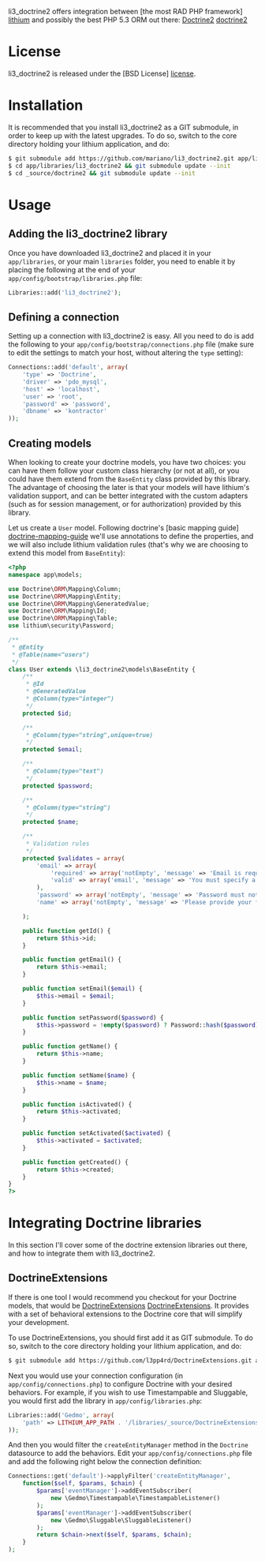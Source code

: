 li3\_doctrine2 offers integration between [the most RAD PHP framework] [lithium]
and possibly the best PHP 5.3 ORM out there: [Doctrine2] [doctrine2]

# License #

li3\_doctrine2 is released under the [BSD License] [license].

# Installation #

It is recommended that you install li3\_doctrine2 as a GIT submodule, in order
to keep up with the latest upgrades. To do so, switch to the core directory
holding your lithium application, and do:

```bash
$ git submodule add https://github.com/mariano/li3_doctrine2.git app/libraries/li3_doctrine2
$ cd app/libraries/li3_doctrine2 && git submodule update --init
$ cd _source/doctrine2 && git submodule update --init
```

# Usage #

## Adding the li3\_doctrine2 library ##

Once you have downloaded li3_doctrine2 and placed it in your `app/libraries`,
or your main `libraries` folder, you need to enable it by placing the following
at the end of your `app/config/bootstrap/libraries.php` file:

```php
Libraries::add('li3_doctrine2');
```

## Defining a connection ##

Setting up a connection with li3\_doctrine2 is easy. All you need to do is
add the following to your `app/config/bootstrap/connections.php` file (make
sure to edit the settings to match your host, without altering the `type`
setting):

```php
Connections::add('default', array(
    'type' => 'Doctrine',
    'driver' => 'pdo_mysql',
    'host' => 'localhost',
    'user' => 'root',
    'password' => 'password',
    'dbname' => 'kontractor'
));
```

## Creating models ##

When looking to create your doctrine models, you have two choices: you can
have them follow your custom class hierarchy (or not at all), or you could
have them extend from the `BaseEntity` class provided by this library. The
advantage of choosing the later is that your models will have lithium's
validation support, and can be better integrated with the custom adapters (such
as for session management, or for authorization) provided by this library.

Let us create a `User` model. Following doctrine's [basic mapping guide] 
[doctrine-mapping-guide] we'll use annotations to define the properties, and
we will also include lithium validation rules (that's why we are choosing to 
extend this model from `BaseEntity`):

```php
<?php
namespace app\models;

use Doctrine\ORM\Mapping\Column;
use Doctrine\ORM\Mapping\Entity;
use Doctrine\ORM\Mapping\GeneratedValue;
use Doctrine\ORM\Mapping\Id;
use Doctrine\ORM\Mapping\Table;
use lithium\security\Password;

/**
 * @Entity
 * @Table(name="users")
 */
class User extends \li3_doctrine2\models\BaseEntity {
    /**
     * @Id
     * @GeneratedValue
     * @Column(type="integer")
     */
    protected $id;

    /**
     * @Column(type="string",unique=true)
     */
    protected $email;

    /**
     * @Column(type="text")
     */
    protected $password;

    /**
     * @Column(type="string")
     */
    protected $name;

    /**
     * Validation rules
     */
    protected $validates = array(
        'email' => array(
            'required' => array('notEmpty', 'message' => 'Email is required'),
            'valid' => array('email', 'message' => 'You must specify a valid email address', 'skipEmpty' => true)
        ),
        'password' => array('notEmpty', 'message' => 'Password must not be blank'),
        'name' => array('notEmpty', 'message' => 'Please provide your full name')

    );

    public function getId() {
        return $this->id;
    }

    public function getEmail() {
        return $this->email;
    }

    public function setEmail($email) {
        $this->email = $email;
    }

    public function setPassword($password) {
        $this->password = !empty($password) ? Password::hash($password) : null;
    }

    public function getName() {
        return $this->name;
    }

    public function setName($name) {
        $this->name = $name;
    }

    public function isActivated() {
        return $this->activated;
    }

    public function setActivated($activated) {
        $this->activated = $activated;
    }

    public function getCreated() {
        return $this->created;
    }
}
?>
```

# Integrating Doctrine libraries #

In this section I'll cover some of the doctrine extension libraries out there,
and how to integrate them with li3_doctrine2.

## DoctrineExtensions ##

If there is one tool I would recommend you checkout for your Doctrine models,
that would be [DoctrineExtensions] [DoctrineExtensions]. It provides with a set
of behavioral extensions to the Doctrine core that will simplify your
development.

To use DoctrineExtensions, you should first add it as GIT submodule. To do so, 
switch to the core directory holding your lithium application, and do:

```bash
$ git submodule add https://github.com/l3pp4rd/DoctrineExtensions.git app/libraries/_source/DoctrineExtensions
```

Next you would use your connection configuration (in `app/config/connections.php`)
to configure Doctrine with your desired behaviors. For example, if you wish
to use Timestampable and Sluggable, you would first add the library in
`app/config/libraries.php`:

```php
Libraries::add('Gedmo', array(
    'path' => LITHIUM_APP_PATH . '/libraries/_source/DoctrineExtensions/lib/Gedmo'
));
```

And then you would filter the `createEntityManager` method in the `Doctrine`
datasource to add the behaviors. Edit your `app/config/connections.php` file
and add the following right below the connection definition:

```php
Connections::get('default')->applyFilter('createEntityManager',
    function($self, $params, $chain) {
        $params['eventManager']->addEventSubscriber(
            new \Gedmo\Timestampable\TimestampableListener()
        );
        $params['eventManager']->addEventSubscriber(
            new \Gedmo\Sluggable\SluggableListener()
        );
        return $chain->next($self, $params, $chain);
    }
);
```

[lithium]: http://lithify.me
[doctrine2]: http://www.doctrine-project.org
[license]: http://www.opensource.org/licenses/bsd-license.php
[DoctrineExtensions]: https://github.com/l3pp4rd/DoctrineExtensions
[doctrine-mapping-guide]: http://www.doctrine-project.org/docs/orm/2.1/en/reference/basic-mapping.html
